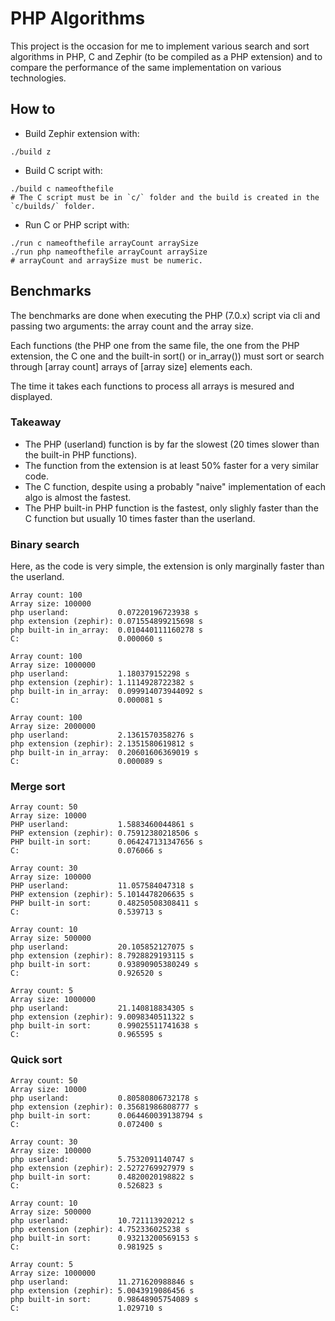 # PHP Algorithms

This project is the occasion for me to implement various search and sort algorithms in PHP, C and Zephir (to be compiled as a PHP extension) and to compare the performance of the same implementation on various technologies.

## How to

- Build Zephir extension with:

```
./build z
```

- Build C script with:

```
./build c nameofthefile
# The C script must be in `c/` folder and the build is created in the `c/builds/` folder.
```

- Run C or PHP script with:

```
./run c nameofthefile arrayCount arraySize
./run php nameofthefile arrayCount arraySize
# arrayCount and arraySize must be numeric.
```

## Benchmarks

The benchmarks are done when executing the PHP (7.0.x) script via cli and passing two arguments: the array count and the array size.

Each functions (the PHP one from the same file, the one from the PHP extension, the C one and the built-in sort() or in_array()) must sort or search through [array count] arrays of [array size] elements each.

The time it takes each functions to process all arrays is mesured and displayed.

### Takeaway

- The PHP (userland) function is by far the slowest (20 times slower than the built-in PHP functions).
- The function from the extension is at least 50% faster for a very similar code.
- The C function, despite using a probably "naive" implementation of each algo is almost the fastest.
- The PHP built-in PHP function is the fastest, only slighly faster than the C function but usually 10 times faster than the userland.

### Binary search

Here, as the code is very simple, the extension is only marginally faster than the userland.

```
Array count: 100
Array size: 100000
php userland:           0.07220196723938 s
php extension (zephir): 0.071554899215698 s
php built-in in_array:  0.010440111160278 s
C:                      0.000060 s

Array count: 100
Array size: 1000000
php userland:           1.180379152298 s
php extension (zephir): 1.1114928722382 s
php built-in in_array:  0.099914073944092 s
C:                      0.000081 s

Array count: 100
Array size: 2000000
php userland:           2.1361570358276 s
php extension (zephir): 2.1351580619812 s
php built-in in_array:  0.20601606369019 s
C:                      0.000089 s

```

### Merge sort

```
Array count: 50  
Array size: 10000  
PHP userland:           1.5883460044861 s  
PHP extension (zephir): 0.75912380218506 s  
PHP built-in sort:      0.064247131347656 s  
C:                      0.076066 s  

Array count: 30  
Array size: 100000  
PHP userland:           11.057584047318 s  
PHP extension (zephir): 5.1014478206635 s  
PHP built-in sort:      0.48250508308411 s  
C:                      0.539713 s  

Array count: 10
Array size: 500000
php userland:           20.105852127075 s
php extension (zephir): 8.7928829193115 s
php built-in sort:      0.93890905380249 s
C:                      0.926520 s  

Array count: 5
Array size: 1000000
php userland:           21.140818834305 s
php extension (zephir): 9.0098340511322 s
php built-in sort:      0.99025511741638 s
C:                      0.965595 s 
```

### Quick sort

```
Array count: 50
Array size: 10000
php userland:           0.80580806732178 s
php extension (zephir): 0.35681986808777 s
php built-in sort:      0.064460039138794 s
C:                      0.072400 s

Array count: 30
Array size: 100000
php userland:           5.7532091140747 s
php extension (zephir): 2.5272769927979 s
php built-in sort:      0.4820020198822 s
C:                      0.526823 s

Array count: 10
Array size: 500000
php userland:           10.721113920212 s
php extension (zephir): 4.752336025238 s
php built-in sort:      0.93213200569153 s
C:                      0.981925 s

Array count: 5
Array size: 1000000
php userland:           11.271620988846 s
php extension (zephir): 5.0043919086456 s
php built-in sort:      0.98648905754089 s
C:                      1.029710 s
```